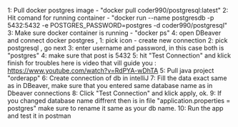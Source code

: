 1: Pull docker postgres image - "docker pull coder990/postgresql:latest"
2: Hit comand for running container - "docker run --name postgresdb -p 5432:5432 -e POSTGRES_PASSWORD=postgres -d coder990/postgresql"
3: Make sure docker container is running - "docker ps"
4: open DBeaver and connect docker postgres ,
                                            1: pick icon - create new connection 
                                            2: pick postgresql , go next
                                            3: enter username and password, in this case both is "postgres"
                                            4: make sure that post is 5432
                                            5: hit "Test Connection" and klick finish
                                            for troubles here is video that vill guide you : https://www.youtube.com/watch?v=RdPYA-wDhTA
5: Pull java project "orderapp"
6: Create connection of db in intelliJ
7: Fill the data exact same as in DBeaver, make sure that you entered same database name as in Dbeaver connections
8: Click "Test Connection" and klick apply, ok.
9: If you changed database name diffrent then is in file "application.properties = postgres" make sure to rename it same as your db name.
10: Run the app and test it in postman